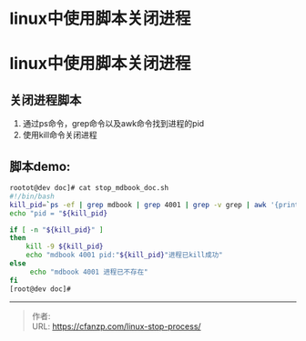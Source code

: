 # linux中使用脚本关闭进程


# linux中使用脚本关闭进程
## 关闭进程脚本
1. 通过ps命令，grep命令以及awk命令找到进程的pid
2. 使用kill命令关闭进程

## 脚本demo:
```bash
rootot@dev doc]# cat stop_mdbook_doc.sh 
#!/bin/bash
kill_pid=`ps -ef | grep mdbook | grep 4001 | grep -v grep | awk '{print $2}'`
echo "pid = "${kill_pid}

if [ -n "${kill_pid}" ]
then
    kill -9 ${kill_pid}
    echo "mdbook 4001 pid:"${kill_pid}"进程已kill成功"
else
     echo "mdbook 4001 进程已不存在"
fi
[root@dev doc]#
```


---

> 作者: [](https://cfanzp.com/about/)  
> URL: https://cfanzp.com/linux-stop-process/  

